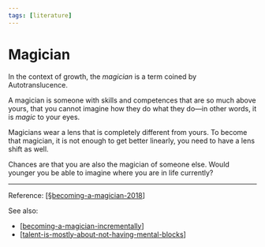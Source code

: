 ```yaml
---
tags: [literature]
---
```


# Magician

In the context of growth, the *magician* is a term coined by Autotranslucence. 

A magician is someone with skills and competences that are so much above yours, that you cannot imagine how they do what they do—in other words, it is *magic* to your eyes.

Magicians wear a lens that is completely different from yours. To become that magician, it is not enough to get better linearly, you need to have a lens shift as well.

Chances are that you are also the magician of someone else. Would younger you be able to imagine where you are in life currently?

---
Reference: [[§becoming-a-magician-2018]]

See also: 
- [[becoming-a-magician-incrementally]]
- [[talent-is-mostly-about-not-having-mental-blocks]]


[//begin]: # "Autogenerated link references for markdown compatibility"
[§becoming-a-magician-2018]: ../1-reference/§becoming-a-magician-2018 "Becoming a Magician (2018)"
[becoming-a-magician-incrementally]: ../4-permanent/becoming-a-magician-incrementally "Becoming a Magician Incrementally"
[talent-is-mostly-about-not-having-mental-blocks]: talent-is-mostly-about-not-having-mental-blocks "Talent Is Mostly About Not Having Mental Blocks"
[//end]: # "Autogenerated link references"
